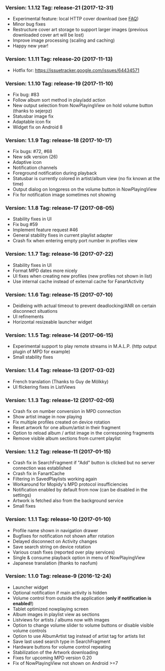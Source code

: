 ### Version: 1.1.12 Tag: release-21 (2017-12-31) ###
* Experimental feature: local HTTP cover download (see [FAQ](https://github.com/gateship-one/malp/wiki/FAQ))
* Minor bug fixes
* Restructure cover art storage to support larger images (previous downloaded cover art will be lost)
* Improve image processing (scaling and caching)
* Happy new year!

### Version: 1.1.11 Tag: release-20 (2017-11-13) ###
 * Hotfix for: https://issuetracker.google.com/issues/64434571

### Version: 1.1.10 Tag: release-19 (2017-11-10) ###
 * Fix bug: #83
 * Follow album sort method in play/add action
 * New output selection from NowPlayingView on hold volume button (thanks to sejerpz)
 * Statusbar image fix
 * Adaptable icon fix
 * Widget fix on Android 8

### Version: 1.1.9 Tag: release-18 (2017-10-17) ###
 * Fix bugs: #72, #68
 * New sdk version (26)
 * Adaptive icon
 * Notification channels
 * Foreground notification during playback
 * Statusbar is currently colored in artist/album view (no fix known at the time)
 * Output dialog on longpress on the volume button in NowPlayingView
 * Fix for notification image sometimes not showing

### Version: 1.1.8 Tag: release-17 (2017-08-05) ###
 * Stability fixes in UI
 * Fix bug #59
 * Implement feature request #46
 * General stability fixes in current playlist adapter
 * Crash fix when entering empty port number in profiles view

### Version: 1.1.7 Tag: release-16 (2017-07-22) ###
 * Stability fixes in UI
 * Format MPD dates more nicely
 * UI fixes when creating new profiles (new profiles not shown in list)
 * Use internal cache instead of external cache for FanartActivity

### Version: 1.1.6 Tag: release-15 (2017-07-10) ###
 * Deidleing with actual timeout to prevent deadlocking/ANR on certain disconnect situations
 * UI refinements
 * Horizontal resizeable launcher widget

### Version: 1.1.5 Tag: release-14 (2017-06-15) ###
 * Experimental support to play remote streams in M.A.L.P. (http output plugin of MPD for example)
 * Small stability fixes

### Version: 1.1.4 Tag: release-13 (2017-03-02) ###
 * French translation (Thanks to Guy de Mölkky)
 * UI flickering fixes in ListViews 

### Version: 1.1.3 Tag: release-12 (2017-02-05) ###
 * Crash fix on number conversion in MPD connection
 * Show artist image in now playing
 * Fix multiple profiles created on device rotation
 * Reset artwork for one album/artist in their fragment
 * Option to reload album / artist image in the corresponing fragments
 * Remove visible album sections from current playlist

### Version: 1.1.2 Tag: release-11 (2017-01-15) ###
 * Crash fix in SearchFragment if "Add" button is clicked but no server connection was established
 * Crash fix in FanartCache 
 * Filtering in SavedPlaylists working again
 * Workaround for Mopidy's MPD protocol insufficiencies
 * Notification enabled by default from now (can be disabled in the settings)
 * Artwork is fetched also from the background service
 * Small fixes

### Version: 1.1.1 Tag: release-10 (2017-01-10) ###
 * Profile name shown in navigation drawer
 * Bugfixes for notification not shown after rotation
 * Delayed disconnect on Activity changes
 * Save search string on device rotation
 * Various crash fixes (reported over play services)
 * Single & consume playback option in menu of NowPlayingView
 * Japanese translation (thanks to naofum)

### Version: 1.1.0 Tag: release-9 (2016-12-24) ###
 * Launcher widget
 * Optional notification if main activity is hidden
 * Volume control from outside the application (**only if notification is enabled!**)
 * Tablet optimized nowplaying screen
 * Album images in playlist view as sections
 * Listviews for artists / albums now with images
 * Option to change volume slider to volume buttons or disable visible volume controls
 * Option to use AlbumArtist tag instead of artist tag for artists list
 * Save last used search type in SearchFragment
 * Hardware buttons for volume control repeating
 * Stabilization of the Artwork downloading
 * Fixes for upcoming MPD version 0.20
 * Fix of NowPlayingView not shown on Android >=7
